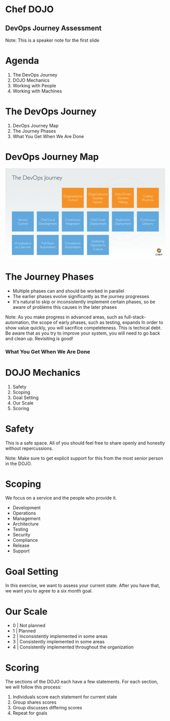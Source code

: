 <!--
# Copyright:: Copyright (c) 2012-2016 Chef Software, Inc.
#
# Licensed under the Apache License, Version 2.0 (the "License");
# you may not use this file except in compliance with the License.
# You may obtain a copy of the License at
#
#     http://www.apache.org/licenses/LICENSE-2.0
#
# Unless required by applicable law or agreed to in writing, software
# distributed under the License is distributed on an "AS IS" BASIS,
# WITHOUT WARRANTIES OR CONDITIONS OF ANY KIND, either express or implied.
# See the License for the specific language governing permissions and
# limitations under the License.
#
-->

<!-- .slide: data-background="images/shaolin-masters.jpg" -->
# Chef DOJO
## DevOps Journey Assessment

Note:
This is a speaker note for the first slide



# Agenda
1. The DevOps Journey
1. DOJO Mechanics
1. Working with People
1. Working with Machines



# The DevOps Journey
1. DevOps Journey Map
1. The Journey Phases
1. What You Get When We Are Done


# DevOps Journey Map
<!-- Insert revised Journey Map picture -->
![alt text](images/journey_map.png)


# The Journey Phases
+ Multiple phases can and should be worked in parallel 
+ The earlier phases evolve significantly as the journey progresses
+ It's natural to skip or inconsistently implement certain phases, so be aware of problems this causes in the later phases

Note:
As you make progress in advanced areas, such as full-stack-automation, the scope of early phases, such as testing, expands
In order to show value quickly, you will sacrifice compeleteness. This is techical debt. Be aware that as you try to improve your system, you will need to go back and clean up. Revisiting is good!


### What You Get When We Are Done
<!-- Show a completed DOJO sample spider graph -->
<canvas data-chart="radar" data-chart-src="data/chartExample.csv" width="500" height="300" />



# DOJO Mechanics

1. Safety
2. Scoping
3. Goal Setting
4. Our Scale
5. Scoring


# Safety

This is a safe space. All of you should feel free to share openly and honestly without repercussions.

Note:
Make sure to get explicit support for this from the most senior person in the DOJO.


# Scoping

We focus on a service and the people who provide it.

+ Development
+ Operations
+ Management
+ Architecture
+ Testing
+ Security
+ Compliance
+ Release
+ Support


# Goal Setting

In this exercise, we want to assess your current state. After you have that, we want you to agree to a six month goal.


# Our Scale

+ 0 | Not planned
+ 1 | Planned
+ 2 | Inconsistently implemented in some areas
+ 3 | Consistently implemented in some areas
+ 4 | Consistently implemented throughout the organization


# Scoring

The sections of the DOJO each have a few statements. For each section, we will follow this process:

1. Individuals score each statement for current state
2. Group shares scores
3. Group discusses differing scores
5. Repeat for goals
